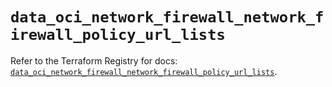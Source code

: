 # `data_oci_network_firewall_network_firewall_policy_url_lists`

Refer to the Terraform Registry for docs: [`data_oci_network_firewall_network_firewall_policy_url_lists`](https://registry.terraform.io/providers/hashicorp/oci/7.19.0/docs/data-sources/network_firewall_network_firewall_policy_url_lists).
